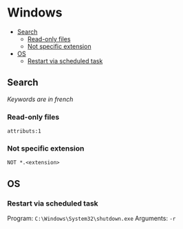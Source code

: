 Windows
=======

* [Search](#search)
    * [Read-only files](#read-only-files)
    * [Not specific extension](#not-specific-extension)
* [OS](#os)
    * [Restart via scheduled task](#restart-via-scheduled-task)

Search
------

*Keywords are in french*

### Read-only files

`attributs:1`

### Not specific extension

`NOT *.<extension>`

OS
--

### Restart via scheduled task

Program: `C:\Windows\System32\shutdown.exe`
Arguments: `-r`
